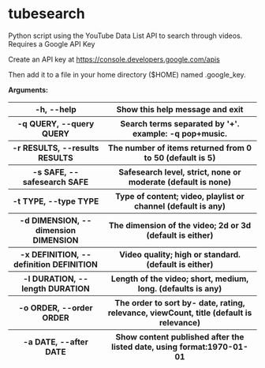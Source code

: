 # tubesearch
Python script using the YouTube Data List API to search through videos.  Requires a Google API Key  

Create an API key at https://console.developers.google.com/apis 

Then add it to a file in your home directory ($HOME) named .google_key.

**Arguments:**

<table>
<thead>
<tr>
<th>-h, --help</th>                  
<th>Show this help message and exit</th> 
<tr>
<th>-q QUERY, --query QUERY</th>         
<th>Search terms separated by '+'.  example: -q pop+music.</th>
</tr>
<th>-r RESULTS, --results RESULTS       
<th>The number of items returned from 0 to 50 (default is 5)
</tr>
<th>-s SAFE, --safesearch SAFE     
<th>Safesearch level, strict, none or moderate (default is none)
</tr>
<th>-t TYPE, --type TYPE        
<th>Type of content; video, playlist or channel (default is any)
</tr>
<th>-d DIMENSION, --dimension DIMENSION 
<th>The dimension of the video; 2d or 3d (default is either)
</tr>
<th>-x DEFINITION, --definition DEFINITION
<th>Video quality; high or standard. (default is either)
</tr>
<th>-l DURATION, --length DURATION      
<th>Length of the video; short, medium, long. (defaults is any)
</tr>
<th>-o ORDER, --order ORDER         
<th>The order to sort by- date, rating, relevance, viewCount, title (default is relevance)
</tr>
<th>-a DATE, --after DATE
<th>Show content published after the listed date, using format:1970-01-01
</tr>
</table>

